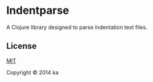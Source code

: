# Indentparse

A Clojure library designed to parse indentation text files.

## License

[MIT](http://opensource.org/licenses/MIT)

Copyright © 2014 ka
